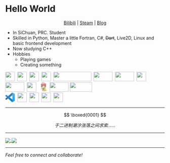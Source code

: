 # Hello World

<div align="center">

<!-- <img src="https://visitor-badge.laobi.icu/badge?page_id=Pfolg.Pfolg" /> -->

[Bilibili](https://space.bilibili.com/515553532) | [Steam](https://steamcommunity.com/profiles/76561199677607305/) | [Blog](https://fuwari-cu5.pages.dev/)

</div>

- In SiChuan, PRC. Student
- Skilled in Python, Master a little Fortran, C#, ~~Dart~~,  Live2D, Linux and basic frontend development
- Now studying C++
- Hobbies
  - Playing games
  - Creating something 

<div>
  <!--https://www.vectorlogo.zone/-->
<img height=30 width=30 src="https://www.vectorlogo.zone/logos/python/python-icon.svg" />&nbsp;
<img height=30 width=30 src="https://github.com/gilbarbara/logos/blob/main/logos/fortran.svg" />&nbsp;
<img height=30 width=30 src="https://github.com/loganmarchione/homelab-svg-assets/blob/main/assets/csharp.svg" />&nbsp;
<img height=30 width=30 src="https://github.com/uiwjs/file-icons/blob/master/icon/dart.svg" />&nbsp;
<img height=30 width=120 src="https://upload.wikimedia.org/wikipedia/commons/2/29/Live2D_logo.svg" />&nbsp; <!--Live2D Co., Ltd., Public domain, via Wikimedia Commons-->
<img height=30 width=60 src="https://www.vectorlogo.zone/logos/javascript/javascript-ar21~alt.svg" />&nbsp;
<img height=30 width=60 src="https://www.vectorlogo.zone/logos/netlifyapp_watercss/netlifyapp_watercss-ar21.svg" />&nbsp;
<img height=30 width=30 src="https://www.vectorlogo.zone/logos/w3_html5/w3_html5-icon.svg" />&nbsp;
<img height=30 width=60 src="https://www.vectorlogo.zone/logos/djangoproject/djangoproject-ar21.svg" />&nbsp;
<img height=30 width=30 src="https://www.vectorlogo.zone/logos/github/github-icon.svg" />&nbsp;
<img height=30 width=30 src="https://github.com/devicons/devicon/blob/master/icons/renpy/renpy-original.svg" />
<img height=30 width=60 src="https://www.vectorlogo.zone/logos/qtio/qtio-ar21.svg" />
 <img height=30 width=70 src="https://www.vectorlogo.zone/logos/palletsprojects_flask/palletsprojects_flask-ar21.svg" />&nbsp;
  <br>
  <img height=30 width=30 src="https://github.com/bestofjs/bestofjs/blob/master/apps/web/public/logos/vscode.svg" />&nbsp;
  <img height=30 width=30 src="https://github.com/gilbarbara/logos/blob/main/logos/pycharm.svg" />&nbsp;
  <img height=30 width=30 src="https://github.com/pheralb/svgl/blob/main/static/library/visual-studio.svg" />&nbsp;
  <img height=30 width=30 src="https://www.vectorlogo.zone/logos/linux/linux-icon.svg" />&nbsp;
  <img height=30 width=30 src="https://www.vectorlogo.zone/logos/ubuntu/ubuntu-icon.svg" />&nbsp;

<!--
  <img height=30 width=30 src="" />&nbsp;
  -->

</div>

---

<div align="center">

<!-- <img height=300 width=300 src="/assets/living.jpg" />

_The world might be better off without me — and yet I'll keep on living._
-->

$$
\boxed{0001}
$$

_于二进制潮汐涨落之间求索……_

</div>

---

<a href="https://github.com/Pfolg/github-readme-stats">
  <img height=200 align="center" src="https://github-readme-stats.vercel.app/api?username=Pfolg&show_icons=true&border_radius=10&theme=ambient_gradient&rank_icon=percentile" />
</a>
<a href="https://github.com/Pfolg/convoychat">
  <img height=200 align="center" src="https://github-readme-stats.vercel.app/api/top-langs?username=Pfolg&layout=compact&langs_count=8&card_width=320&border_radius=10&theme=ambient_gradient" />
</a>

---
_Feel free to connect and collaborate!_
